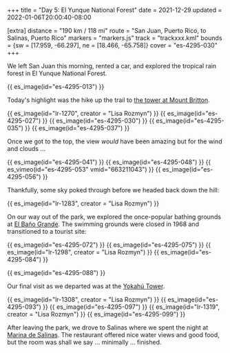 +++
title = "Day 5: El Yunque National Forest"
date = 2021-12-29
updated = 2022-01-06T20:00:40-08:00

[extra]
distance = "190 km / 118 mi"
route = "San Juan, Puerto Rico, to Salinas, Puerto Rico"
markers = "markers.js"
track = "trackxxx.kml"
bounds = {sw = [17.959, -66.297], ne = [18.466, -65.758]}
cover = "es-4295-030"
+++

We left San Juan this morning, rented a car, and explored the tropical rain forest in El Yunque National Forest.

<!-- more -->

{{ es_image(id="es-4295-013") }}

Today's highlight was the hike up the trail to [the tower at Mount Britton](https://www.discoverpuertorico.com/profile/mt-britton-tower/8053).

{{ es_image(id="lr-1270", creator = "Lisa Rozmyn") }}
{{ es_image(id="es-4295-027") }}
{{ es_image(id="es-4295-030") }}
{{ es_image(id="es-4295-035") }}
{{ es_image(id="es-4295-037") }}

Once we got to the top, the view _would_ have been amazing but for the wind and clouds ...

{{ es_image(id="es-4295-041") }}
{{ es_image(id="es-4295-048") }}
{{ es_vimeo(id="es-4295-053" vmid="663211043") }}
{{ es_image(id="es-4295-056") }}

Thankfully, some sky poked through before we headed back down the hill:

{{ es_image(id="lr-1283", creator = "Lisa Rozmyn") }}

On our way out of the park, we explored the once-popular bathing grounds at [El Baño Grande](https://www.fs.usda.gov/recarea/elyunque/recarea/?recid=43413). The swimming grounds were closed in 1968 and transitioned to a tourist site:

{{ es_image(id="es-4295-072") }}
{{ es_image(id="es-4295-075") }}
{{ es_image(id="lr-1298", creator = "Lisa Rozmyn") }}
{{ es_image(id="es-4295-084") }}

{{ es_image(id="es-4295-088") }}

Our final visit as we departed was at the [Yokahú Tower](https://www.fs.usda.gov/recarea/elyunque/recarea/?recid=43389).

{{ es_image(id="lr-1308", creator = "Lisa Rozmyn") }}
{{ es_image(id="es-4295-093") }}
{{ es_image(id="es-4295-097") }}
{{ es_image(id="lr-1319", creator = "Lisa Rozmyn") }}
{{ es_image(id="es-4295-099") }}

After leaving the park, we drove to Salinas where we spent the night at [Marina de Salinas](https://www.marinadesalinas.com). The restaurant offered nice water views and good food, but the room was shall we say ... minimally ... finished.
